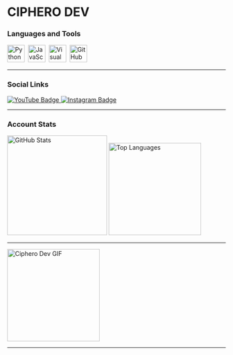 # CIPHERO DEV


### **Languages and Tools**
<div>
  <img src="https://cdn.jsdelivr.net/gh/devicons/devicon@latest/icons/python/python-original-wordmark.svg", title="Python" alt="Python" width="40" height="40" />&nbsp;
  <img src="https://cdn.jsdelivr.net/gh/devicons/devicon@latest/icons/javascript/javascript-original.svg", title="JavaScript" alt="JavaScript" width="40" height="40"/>&nbsp;
  <img src="https://cdn.jsdelivr.net/gh/devicons/devicon@latest/icons/vscode/vscode-original-wordmark.svg", title="Visual Studio Code" alt="Visual Studio Code" width="40" height="40"/>&nbsp;
  <img src="https://cdn.jsdelivr.net/gh/devicons/devicon@latest/icons/github/github-original-wordmark.svg", title="GitHub" alt="GitHub" width="40" height="40"/>&nbsp;
</div>

---

### **Social Links**
<div id="badges">
  <a href="https://www.youtube.com/@cipherodev">
    <img src="https://img.shields.io/badge/YouTube-%23FF0000?style=for-the-badge&logo=youtube&logoColor=white" alt="YouTube Badge"/>
  </a>
  <a href="https://www.instagram.com/cipherodev/">
    <img src="https://img.shields.io/badge/Instagram-%23C13584?style=for-the-badge&logo=instagram&logoColor=white" alt="Instagram Badge"/>
  </a>
</div>

---
### **Account Stats**
<div>
  <img src="https://github-readme-stats.vercel.app/api?username=cipherodev&show_icons=true&theme=radical" alt="GitHub Stats", height="230"/>
  <img src="https://github-readme-stats.vercel.app/api/top-langs/?username=cipherodev&layout=donut-vertical&theme=vision-friendly-dark" alt="Top Languages", width="213" />
</div>

---
<img src="https://media1.tenor.com/m/YqA131XtLI8AAAAC/anime-blackrockshooter.gif" width="213" alt="Ciphero Dev GIF"/>

---






